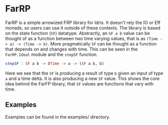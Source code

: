 
# FarRP

FarRP is a simple arrowized FRP library for Idris. It doesn't rely the IO or Eff
monads, so users can use it outside of these contexts. The library is based on
the state function (`SF`) datatype. Abstractly, an `SF a b` value can be thought
of as a function between two time varying values, that is as `(Time -> a) ->
(Time -> b)`. More pragmatically `SF` can be thought as a function that depends
on and changes with time. This can be seen in the `FarRP.Ideal` module and the
`stepSF` function.
``` idris
stepSF : SF a b -> DTime -> a -> (SF a b, b)
```
Here we see that the `SF` is producing a result of type `b` given an input of
type `a` and a time delta. It is also producing a new `SF` value. This shows the
core idea behind the FarFP library, that `SF` values are functions that vary
with time.

## Examples

Examples can be found in the examples/ directory.